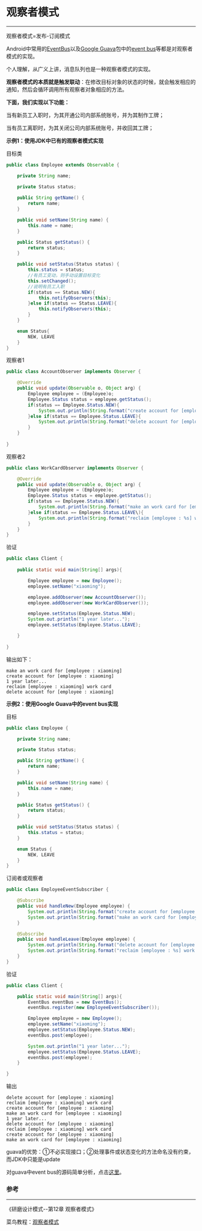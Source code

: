 # 观察者模式

---

观察者模式=发布-订阅模式

Android中常用的[EventBus](https://github.com/greenrobot/EventBus)以及[Google Guava](https://github.com/google/guava)包中的[event bus](https://github.com/google/guava/tree/master/guava/src/com/google/common/eventbus)等都是对观察者模式的实现。

个人理解，从广义上讲，消息队列也是一种观察者模式的实现。

**观察者模式的本质就是触发联动**：在修改目标对象的状态的时候，就会触发相应的通知，然后会循环调用所有观察者对象相应的方法。



**下面，我们实现以下功能：**

当有新员工入职时，为其开通公司内部系统账号，并为其制作工牌；

当有员工离职时，为其关闭公司内部系统账号，并收回其工牌；



**示例1：使用JDK中已有的观察者模式实现**

目标类

```java
public class Employee extends Observable {

    private String name;

    private Status status;
    
    public String getName() {
        return name;
    }

    public void setName(String name) {
        this.name = name;
    }

    public Status getStatus() {
        return status;
    }

    public void setStatus(Status status) {
        this.status = status;
        //有员工变动，则手动设置目标变化
        this.setChanged();
        //说明有员工入职
        if(status == Status.NEW){
            this.notifyObservers(this);
        }else if(status == Status.LEAVE){
            this.notifyObservers(this);
        }
    }

    enum Status{
        NEW, LEAVE
    }
}
```

观察者1

```java
public class AccountObserver implements Observer {

    @Override
    public void update(Observable o, Object arg) {
        Employee employee = (Employee)o;
        Employee.Status status = employee.getStatus();
        if(status == Employee.Status.NEW){
            System.out.println(String.format("create account for [employee : %s]", employee.getName()));
        }else if(status == Employee.Status.LEAVE){
            System.out.println(String.format("delete account for [employee : %s]", employee.getName()));
        }
    }
    
}
```

观察者2
```java
public class WorkCardObserver implements Observer {

    @Override
    public void update(Observable o, Object arg) {
        Employee employee = (Employee)o;
        Employee.Status status = employee.getStatus();
        if(status == Employee.Status.NEW){
            System.out.println(String.format("make an work card for [employee : %s]", employee.getName()));
        }else if(status == Employee.Status.LEAVE\){
            System.out.println(String.format("reclaim [employee : %s] work card", employee.getName()));
        }
    }
}
```
验证

```java
public class Client {
    
    public static void main(String[] args){

        Employee employee = new Employee();
        employee.setName("xiaoming");

        employee.addObserver(new AccountObserver());
        employee.addObserver(new WorkCardObserver());

        employee.setStatus(Employee.Status.NEW);
        System.out.println("1 year later...");
        employee.setStatus(Employee.Status.LEAVE);

    }
    
}
```

输出如下：

```
make an work card for [employee : xiaoming]
create account for [employee : xiaoming]
1 year later...
reclaim [employee : xiaoming] work card
delete account for [employee : xiaoming]
```



**示例2：使用Google Guava中的event bus实现**

目标

```java
public class Employee {

    private String name;

    private Status status;

    public String getName() {
        return name;
    }

    public void setName(String name) {
        this.name = name;
    }

    public Status getStatus() {
        return status;
    }

    public void setStatus(Status status) {
        this.status = status;
    }

    enum Status {
        NEW, LEAVE
    }
}
```

订阅者或观察者

```java
public class EmployeeEventSubscriber {

    @Subscribe
    public void handleNew(Employee employee) {
        System.out.println(String.format("create account for [employee : %s]", employee.getName()));
        System.out.println(String.format("make an work card for [employee : %s]", employee.getName()));
    }

    @Subscribe
    public void handleLeave(Employee employee) {
        System.out.println(String.format("delete account for [employee : %s]", employee.getName()));
        System.out.println(String.format("reclaim [employee : %s] work card", employee.getName()));
    }
}
```

验证

```java
public class Client {

    public static void main(String[] args){
        EventBus eventBus = new EventBus();
        eventBus.register(new EmployeeEventSubscriber());

        Employee employee = new Employee();
        employee.setName("xiaoming");
        employee.setStatus(Employee.Status.NEW);
        eventBus.post(employee);

        System.out.println("1 year later...");
        employee.setStatus(Employee.Status.LEAVE);
        eventBus.post(employee);
    }

}
```

输出

```
delete account for [employee : xiaoming]
reclaim [employee : xiaoming] work card
create account for [employee : xiaoming]
make an work card for [employee : xiaoming]
1 year later...
delete account for [employee : xiaoming]
reclaim [employee : xiaoming] work card
create account for [employee : xiaoming]
make an work card for [employee : xiaoming]
```

guava的优势：①不必实现接口；②处理事件或状态变化的方法命名没有约束，而JDK中只能是update

对guava中event bus的源码简单分析，点击[这里](https://github.com/maxwellyue/JavaLanguage/tree/master/event/src/main/java/com/maxwell/learning/event/eventbus)。



### 参考

---

《研磨设计模式--第12章 观察者模式》

菜鸟教程：[观察者模式](http://www.runoob.com/design-pattern/observer-pattern.html)

  


